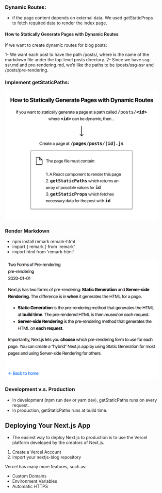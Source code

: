 ### Dynamic Routes:
- if the page content depends on external data. We used getStaticProps to fetch required data to render the index page.
#### How to Statically Generate Pages with Dynamic Routes
If we want to create dynamic routes for blog posts:

1- We want each post to have the path /posts/<id>, where <id> is the name of the markdown file under the top-level posts directory.
2- Since we have ssg-ssr.md and pre-rendering.md, we’d like the paths to be /posts/ssg-ssr and /posts/pre-rendering.
### Implement getStaticPaths:
<img src="read41.png"/>

### Render Markdown
- npm install remark remark-html
- import { remark } from 'remark'
- import html from 'remark-html'

<img src="read411.png"/>

### Development v.s. Production
- In development (npm run dev or yarn dev), getStaticPaths runs on every request.
- In production, getStaticPaths runs at build time.

## Deploying Your Next.js App
- The easiest way to deploy Next.js to production is to use the Vercel platform developed by the creators of Next.js.

1) Create a Vercel Account
2) Import your nextjs-blog repository

Vercel has many more features, such as:
- Custom Domains
- Environment Variables
- Automatic HTTPS